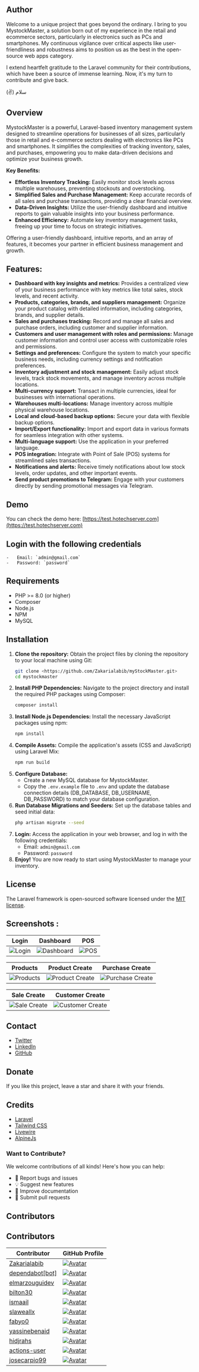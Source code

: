 ## Author 

Welcome to a unique project that goes beyond the ordinary. I bring to you MystockMaster, a solution born out of my experience in the retail and ecommerce sectors, particularly in electronics such as PCs and smartphones. My continuous vigilance over critical aspects like user-friendliness and robustness aims to position us as the best in the open-source web apps category.

I extend heartfelt gratitude to the Laravel community for their contributions, which have been a source of immense learning. Now, it's my turn to contribute and give back.

(✌) سلام

## Overview 

MystockMaster is a powerful, Laravel-based inventory management system designed to streamline operations for businesses of all sizes, particularly those in retail and e-commerce sectors dealing with electronics like PCs and smartphones. It simplifies the complexities of tracking inventory, sales, and purchases, empowering you to make data-driven decisions and optimize your business growth.

**Key Benefits:**

*   **Effortless Inventory Tracking:**  Easily monitor stock levels across multiple warehouses, preventing stockouts and overstocking.
*   **Simplified Sales and Purchase Management:**  Keep accurate records of all sales and purchase transactions, providing a clear financial overview.
*   **Data-Driven Insights:**  Utilize the user-friendly dashboard and intuitive reports to gain valuable insights into your business performance.
*   **Enhanced Efficiency:**  Automate key inventory management tasks, freeing up your time to focus on strategic initiatives.

Offering a user-friendly dashboard, intuitive reports, and an array of features, it becomes your partner in efficient business management and growth.

## Features:

- **Dashboard with key insights and metrics:**  Provides a centralized view of your business performance with key metrics like total sales, stock levels, and recent activity.
- **Products, categories, brands, and suppliers management:**  Organize your product catalog with detailed information, including categories, brands, and supplier details.
- **Sales and purchases tracking:**  Record and manage all sales and purchase orders, including customer and supplier information.
- **Customers and user management with roles and permissions:**  Manage customer information and control user access with customizable roles and permissions.
- **Settings and preferences:**  Configure the system to match your specific business needs, including currency settings and notification preferences.
- **Inventory adjustment and stock management:**  Easily adjust stock levels, track stock movements, and manage inventory across multiple locations.
- **Multi-currency support:**  Transact in multiple currencies, ideal for businesses with international operations.
- **Warehouses multi-locations:**  Manage inventory across multiple physical warehouse locations.
- **Local and cloud-based backup options:**  Secure your data with flexible backup options.
- **Import/Export functionality:**  Import and export data in various formats for seamless integration with other systems.
- **Multi-language support:**  Use the application in your preferred language.
- **POS integration:**  Integrate with Point of Sale (POS) systems for streamlined sales transactions.
- **Notifications and alerts:**  Receive timely notifications about low stock levels, order updates, and other important events.
- **Send product promotions to Telegram:**  Engage with your customers directly by sending promotional messages via Telegram.


## Demo

You can check the demo here: 
[https://test.hotechserver.com](https://test.hotechserver.com)


## Login with the following credentials
    -   Email: `admin@gmail.com`
    -   Password: `password`

## Requirements

-   PHP >= 8.0 (or higher)
-   Composer
-   Node.js
-   NPM
-   MySQL

## Installation

1. **Clone the repository:** Obtain the project files by cloning the repository to your local machine using Git:
   ```bash
   git clone <https://github.com/Zakarialabib/myStockMaster.git>
   cd mystockmaster
   ```
2. **Install PHP Dependencies:** Navigate to the project directory and install the required PHP packages using Composer:
   ```bash
   composer install
   ```
3. **Install Node.js Dependencies:** Install the necessary JavaScript packages using npm:
   ```bash
   npm install
   ```
4. **Compile Assets:** Compile the application's assets (CSS and JavaScript) using Laravel Mix:
   ```bash
   npm run build
   ```
5. **Configure Database:**
   *   Create a new MySQL database for MystockMaster.
   *   Copy the `.env.example` file to `.env` and update the database connection details (DB_DATABASE, DB_USERNAME, DB_PASSWORD) to match your database configuration.
6. **Run Database Migrations and Seeders:** Set up the database tables and seed initial data:
   ```bash
   php artisan migrate --seed
   ```
7. **Login:** Access the application in your web browser, and log in with the following credentials:
    - Email: `admin@gmail.com`
    - Password: `password`
8. **Enjoy!** You are now ready to start using MystockMaster to manage your inventory.

## License

The Laravel framework is open-sourced software licensed under the [MIT license](https://opensource.org/licenses/MIT).

## Screenshots : 

| Login | Dashboard | POS |
| --- | --- | --- |
| ![Login](screens/login.png) | ![Dashboard](screens/dashboard.png) | ![POS](screens/pos.png) |

| Products | Product Create | Purchase Create |
| --- | --- | --- |
| ![Products](screens/products.png) | ![Product Create](screens/product-modal.png) | ![Purchase Create](screens/purchase-create.png) |

| Sale Create | Customer Create |
| --- | --- |
| ![Sale Create](screens/sale-create.png) | ![Customer Create](screens/customer-modal.png) |

## Contact

-   [Twitter](https://twitter.com/zakarialabib)
-   [LinkedIn](https://www.linkedin.com/in/zakaria-labib/)
-   [GitHub](https://www.github.com/zakarialabib/)

## Donate

If you like this project, leave a star and share it with your friends.

## Credits

-   [Laravel](https://laravel.com/)
-   [Tailwind CSS](https://tailwindcss.com/)
-   [Livewire](https://laravel-livewire.com/)
-   [AlpineJs](https://alpinejs.dev/)

### Want to Contribute?

We welcome contributions of all kinds! Here's how you can help:

- 🐛 Report bugs and issues
- 💡 Suggest new features
- 📖 Improve documentation
- 🔧 Submit pull requests

## Contributors
## Contributors

| Contributor | GitHub Profile |
| --- | --- |
| [Zakarialabib](https://github.com/Zakarialabib) | [![Avatar](https://github.com/Zakarialabib.png?size=50)](https://github.com/Zakarialabib) |
| [dependabot[bot]](https://github.com/dependabot[bot]) | [![Avatar](https://github.com/dependabot[bot].png?size=50)](https://github.com/dependabot[bot]) |
| [elmarzouguidev](https://github.com/elmarzouguidev) | [![Avatar](https://github.com/elmarzouguidev.png?size=50)](https://github.com/elmarzouguidev) |
| [bilton30](https://github.com/bilton30) | [![Avatar](https://github.com/bilton30.png?size=50)](https://github.com/bilton30) |
| [ismaail](https://github.com/ismaail) | [![Avatar](https://github.com/ismaail.png?size=50)](https://github.com/ismaail) |
| [slaweallx](https://github.com/slaweallx) | [![Avatar](https://github.com/slaweallx.png?size=50)](https://github.com/slaweallx) |
| [fabyo0](https://github.com/fabyo0) | [![Avatar](https://github.com/fabyo0.png?size=50)](https://github.com/fabyo0) |
| [yassinebenaid](https://github.com/yassinebenaid) | [![Avatar](https://github.com/yassinebenaid.png?size=50)](https://github.com/yassinebenaid) |
| [hidjrahs](https://github.com/hidjrahs) | [![Avatar](https://github.com/hidjrahs.png?size=50)](https://github.com/hidjrahs) |
| [actions-user](https://github.com/actions-user) | [![Avatar](https://github.com/actions-user.png?size=50)](https://github.com/actions-user) |
| [josecarpio99](https://github.com/josecarpio99) | [![Avatar](https://github.com/josecarpio99.png?size=50)](https://github.com/josecarpio99) |
